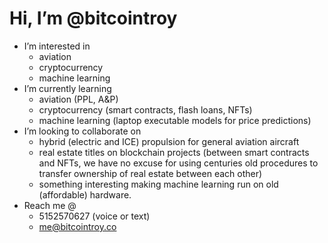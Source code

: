 # Hi, I’m @bitcointroy
- I’m interested in 
  - aviation
  - cryptocurrency
  - machine learning
- I’m currently learning 
  - aviation (PPL, A&P)
  - cryptocurrency (smart contracts, flash loans, NFTs)
  - machine learning (laptop executable models for price predictions)
- I’m looking to collaborate on 
  - hybrid (electric and ICE) propulsion for general aviation aircraft
  - real estate titles on blockchain projects (between smart contracts and NFTs, we have no excuse for using centuries old procedures to transfer ownership of real estate between each other)
  - something interesting making machine learning run on old (affordable) hardware.
- Reach me @ 
  - 5152570627 (voice or text) 
  - me@bitcointroy.co

<!---
bitcointroy/bitcointroy is a ✨ special ✨ repository because its `README.md` (this file) appears on your GitHub profile.
You can click the Preview link to take a look at your changes.
--->
